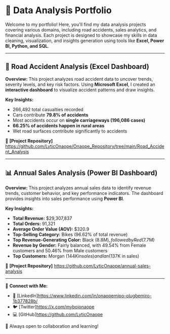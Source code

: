 # 📂 Data Analysis Portfolio

Welcome to my portfolio! Here, you'll find my data analysis projects covering various domains, including road accidents, sales analytics, and financial analysis. Each project is designed to showcase my skills in data cleaning, visualization, and insights generation using tools like **Excel, Power BI, Python, and SQL**.

---

## 🚦 Road Accident Analysis (Excel Dashboard)
**Overview:** This project analyzes road accident data to uncover trends, severity levels, and key risk factors. Using **Microsoft Excel**, I created an **interactive dashboard** to visualize accident patterns and draw insights.

**Key Insights:**
- 266,492 total casualties recorded
- Cars contribute **79.8% of accidents**
- Most accidents occur on **single carriageways (196,086 cases)**
- **66.25% of accidents happen in rural areas**
- Wet road surfaces contribute significantly to accidents

🔗 **[Project Repository]** https://github.com/LyticOnaope/Onaope_Repository/tree/main/Road_Accident_Analysis

---

## 📊 Annual Sales Analysis (Power BI Dashboard)
**Overview:** This project analyzes annual sales data to identify revenue trends, customer behavior, and key performance indicators. The dashboard provides insights into sales performance using **Power BI**.

**Key Insights:**
- **Total Revenue:** $29,307,837  
- **Total Orders:** 91,321  
- **Average Order Value (AOV):** $320.9  
- **Top-Selling Category:** Bikes (96.62% of total revenue)  
- **Top Revenue-Generating Color:** Black ($8.8M), followed by Red ($7.7M)  
- **Revenue by Gender:** Fairly balanced, with 49.54% from Female customers and 50.46% from Male customers  
- **Top Customers:** Morgan ($144K in sales) and Ian ($137K in sales)  

🔗 **[Project Repository]** https://github.com/LyticOnaope/annual-sales-analysis

---

📢 **Connect with Me:**
- 📍 [LinkedIn]https://www.linkedin.com/in/onaopemipo-olugbemiro-1b377828b/
- 🐦 [Twitter]https://x.com/myboionaope
- 💻 [GitHub]https://github.com/LyticOnaope

🚀 Always open to collaboration and learning!






